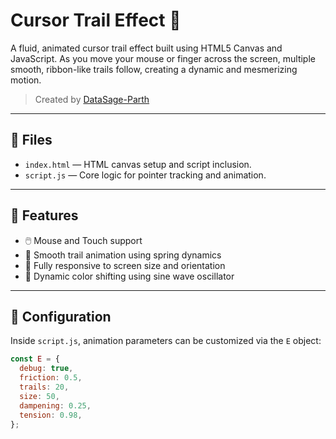 # Cursor Trail Effect 🎨

A fluid, animated cursor trail effect built using HTML5 Canvas and JavaScript. As you move your mouse or finger across the screen, multiple smooth, ribbon-like trails follow, creating a dynamic and mesmerizing motion.

> Created by [DataSage-Parth](https://github.com/DataSage-Parth)

---

## 📁 Files

- `index.html` — HTML canvas setup and script inclusion.
- `script.js` — Core logic for pointer tracking and animation.
  
---

## 🚀 Features

- 🖱️ Mouse and Touch support  
- 🎨 Smooth trail animation using spring dynamics  
- 📱 Fully responsive to screen size and orientation  
- 🌈 Dynamic color shifting using sine wave oscillator

---

## 🔧 Configuration

Inside `script.js`, animation parameters can be customized via the `E` object:
```js
const E = {
  debug: true,
  friction: 0.5,
  trails: 20,
  size: 50,
  dampening: 0.25,
  tension: 0.98,
};
